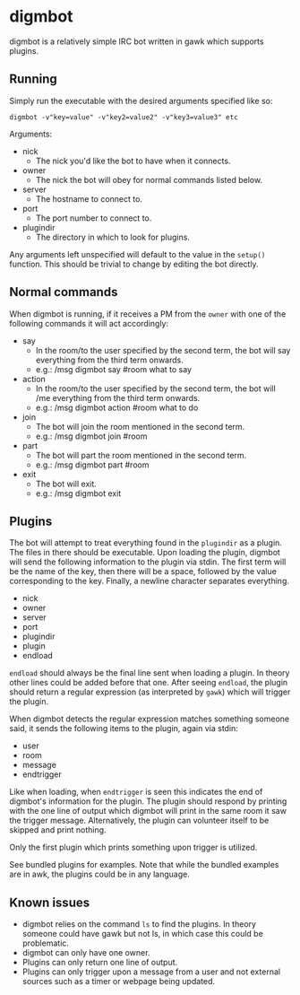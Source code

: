 digmbot
=======

digmbot is a relatively simple IRC bot written in gawk which supports plugins.

Running
-------

Simply run the executable with the desired arguments specified like so:

    digmbot -v"key=value" -v"key2=value2" -v"key3=value3" etc

Arguments:

- nick
    - The nick you'd like the bot to have when it connects.
- owner
    - The nick the bot will obey for normal commands listed below.
- server
    - The hostname to connect to.
- port
    - The port number to connect to.
- plugindir
    - The directory in which to look for plugins.

Any arguments left unspecified will default to the value in the `setup()`
function.  This should be trivial to change by editing the bot directly.

Normal commands
---------------

When digmbot is running, if it receives a PM from the `owner` with one of the
following commands it will act accordingly:

- say
    - In the room/to the user specified by the second term, the bot will say
      everything from the third term onwards.
    - e.g.: /msg digmbot say #room what to say
- action
    - In the room/to the user specified by the second term, the bot will /me
      everything from the third term onwards.
    - e.g.: /msg digmbot action #room what to do
- join
    - The bot will join the room mentioned in the second term.
    - e.g.: /msg digmbot join #room
- part
    - The bot will part the room mentioned in the second term.
    - e.g.: /msg digmbot part #room
- exit
    - The bot will exit.
    - e.g.: /msg digmbot exit

Plugins
-------

The bot will attempt to treat everything found in the `plugindir` as a plugin.
The files in there should be executable.  Upon loading the plugin, digmbot will
send the following information to the plugin via stdin.  The first term will be
the name of the key, then there will be a space, followed by the value
corresponding to the key.  Finally, a newline character separates everything.

- nick
- owner
- server
- port
- plugindir
- plugin
- endload

`endload` should always be the final line sent when loading a plugin.  In
theory other lines could be added before that one.  After seeing `endload`, the
plugin should return a regular expression (as interpreted by `gawk`) which will
trigger the plugin.

When digmbot detects the regular expression matches something someone said, it
sends the following items to the plugin, again via stdin:

- user
- room
- message
- endtrigger

Like when loading, when `endtrigger` is seen this indicates the end of
digmbot's information for the plugin.  The plugin should respond by printing
with the one line of output which digmbot will print in the same room it saw
the trigger message.  Alternatively, the plugin can volunteer itself to be
skipped and print nothing.

Only the first plugin which prints something upon trigger is utilized.

See bundled plugins for examples.  Note that while the bundled examples are in
awk, the plugins could be in any language.

Known issues
------------

- digmbot relies on the command `ls` to find the plugins.  In theory someone
  could have gawk but not ls, in which case this could be problematic.
- digmbot can only have one owner.
- Plugins can only return one line of output.
- Plugins can only trigger upon a message from a user and not external sources
  such as a timer or webpage being updated.

